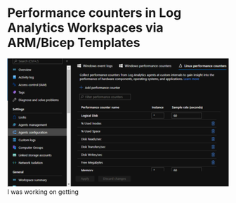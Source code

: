 # Performance counters in Log Analytics Workspaces via ARM/Bicep Templates
![Screenshot](/assets/images/logs1.PNG)
I was working on getting